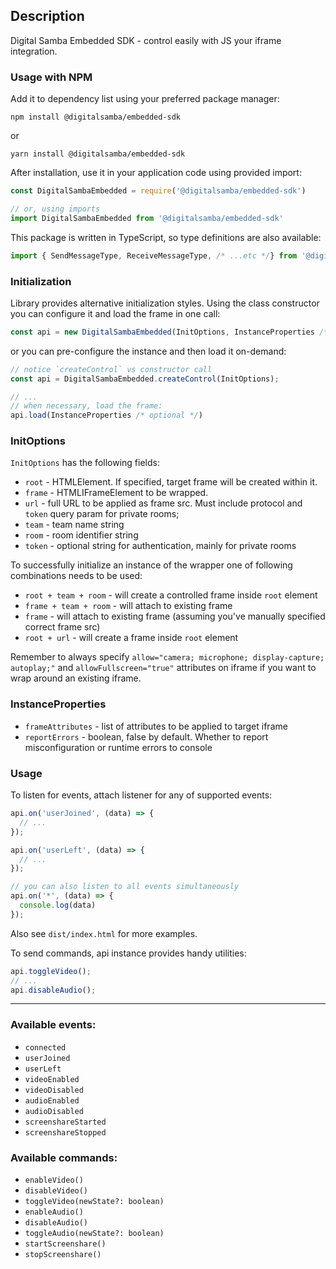 ## Description

Digital Samba Embedded SDK - control easily with JS your iframe integration.

### Usage with NPM

Add it to dependency list using your preferred package manager:

```npm install @digitalsamba/embedded-sdk```

or

```yarn install @digitalsamba/embedded-sdk```

After installation, use it in your application code using provided import:

```js
const DigitalSambaEmbedded = require('@digitalsamba/embedded-sdk')

// or, using imports
import DigitalSambaEmbedded from '@digitalsamba/embedded-sdk'
```

This package is written in TypeScript, so type definitions are also available:

```ts 
import { SendMessageType, ReceiveMessageType, /* ...etc */} from '@digitalsamba/embedded-sdk'
```

### Initialization

Library provides alternative initialization styles. Using the class constructor you can configure it and load the frame
in one call:

```js
const api = new DigitalSambaEmbedded(InitOptions, InstanceProperties /* optional */);
```

or you can pre-configure the instance and then load it on-demand:

```js
// notice `createControl` vs constructor call
const api = DigitalSambaEmbedded.createControl(InitOptions);

// ...
// when necessary, load the frame:
api.load(InstanceProperties /* optional */)
```

### InitOptions

`InitOptions` has the following fields:

* `root` - HTMLElement. If specified, target frame will be created within it.
* `frame` - HTMLIFrameElement to be wrapped.
* `url` - full URL to be applied as frame src. Must include protocol and `token` query param for private rooms;
* `team` - team name string
* `room` - room identifier string
* `token` - optional string for authentication, mainly for private rooms

To successfully initialize an instance of the wrapper one of following combinations needs to be used:

* `root + team + room` - will create a controlled frame inside `root` element
* `frame + team + room` - will attach to existing frame
* `frame` - will attach to existing frame (assuming you've manually specified correct frame src)
* `root + url` - will create a frame inside `root` element

Remember to always specify `allow="camera; microphone; display-capture; autoplay;"` and `allowFullscreen="true"` attributes on iframe if you want to wrap around an existing iframe.

### InstanceProperties

* `frameAttributes` - list of attributes to be applied to target iframe
* `reportErrors` - boolean, false by default. Whether to report misconfiguration or runtime errors to console

### Usage

To listen for events, attach listener for any of supported events:

```js
api.on('userJoined', (data) => {
  // ...
});

api.on('userLeft', (data) => {
  // ...
});

// you can also listen to all events simultaneously 
api.on('*', (data) => {
  console.log(data)
});

```
Also see `dist/index.html` for more examples.

To send commands, api instance provides handy utilities:

```js
api.toggleVideo();
// ...
api.disableAudio();
```

---

### Available events:

* `connected`
* `userJoined`
* `userLeft`
* `videoEnabled`
* `videoDisabled`
* `audioEnabled`
* `audioDisabled`
* `screenshareStarted`
* `screenshareStopped`

### Available commands:

* `enableVideo()`
* `disableVideo()`
* `toggleVideo(newState?: boolean)`
* `enableAudio()`
* `disableAudio()`
* `toggleAudio(newState?: boolean)`
* `startScreenshare()`
* `stopScreenshare()`
